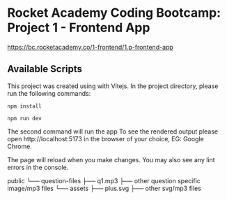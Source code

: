 # Rocket Academy Coding Bootcamp: Project 1 - Frontend App

https://bc.rocketacademy.co/1-frontend/1.p-frontend-app

## Available Scripts

This project was created using with Vitejs. In the project directory, please run the following commands:

`npm install`

`npm run dev`

The second command will run the app
To see the rendered output please open http://localhost:5173 in the browser of your choice, EG: Google Chrome.

The page will reload when you make changes.
You may also see any lint errors in the console.

public
└── question-files
    ├── q1.mp3
    ├── other question specific image/mp3 files
└── assets
    ├── plus.svg
    ├── other svg/mp3 files